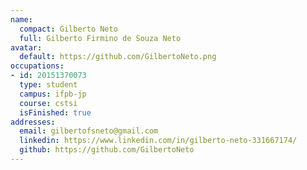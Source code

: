 ```yaml
---
name:
  compact: Gilberto Neto
  full: Gilberto Firmino de Souza Neto
avatar:
  default: https://github.com/GilbertoNeto.png
occupations:
- id: 20151370073
  type: student
  campus: ifpb-jp
  course: cstsi
  isFinished: true
addresses:
  email: gilbertofsneto@gmail.com
  linkedin: https://www.linkedin.com/in/gilberto-neto-331667174/
  github: https://github.com/GilbertoNeto
---
```

